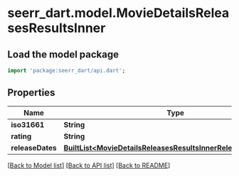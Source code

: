 # seerr_dart.model.MovieDetailsReleasesResultsInner

## Load the model package
```dart
import 'package:seerr_dart/api.dart';
```

## Properties
Name | Type | Description | Notes
------------ | ------------- | ------------- | -------------
**iso31661** | **String** |  | [optional] 
**rating** | **String** |  | [optional] 
**releaseDates** | [**BuiltList&lt;MovieDetailsReleasesResultsInnerReleaseDatesInner&gt;**](MovieDetailsReleasesResultsInnerReleaseDatesInner.md) |  | [optional] 

[[Back to Model list]](../README.md#documentation-for-models) [[Back to API list]](../README.md#documentation-for-api-endpoints) [[Back to README]](../README.md)


